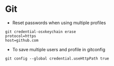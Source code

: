 # Git
*  Reset passwords when using multiple profiles
```
git credential-osxkeychain erase         
protocol=https
host=github.com
```
* To save multiple users and profile in gitconfig
```
git config --global credential.useHttpPath true
```

